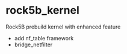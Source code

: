 # rock5b_kernel
Rock5B prebuild kernel with enhanced feature

- add nf_table framework
- bridge_netfilter
